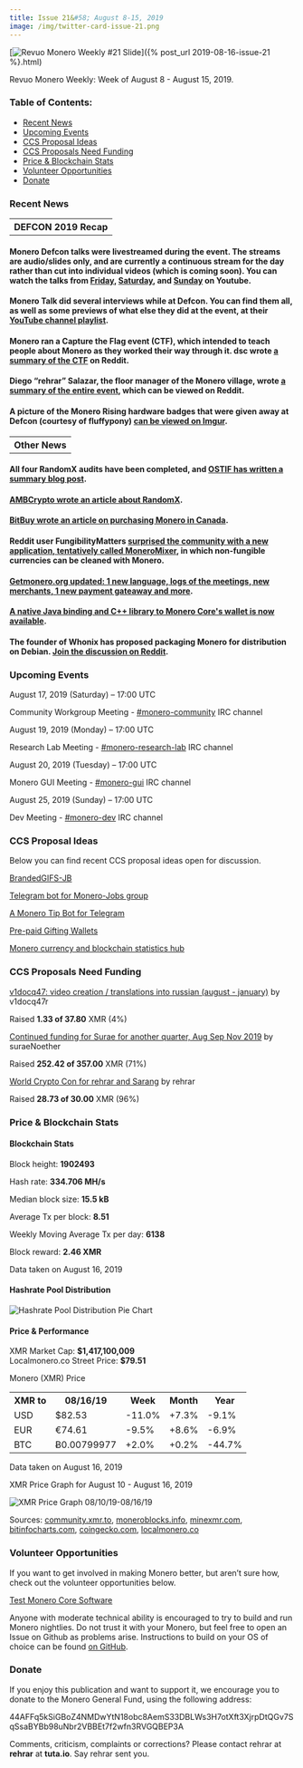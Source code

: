 ```yaml
---
title: Issue 21&#58; August 8-15, 2019
image: /img/twitter-card-issue-21.png
---
```

[<img src="/img/img-issue21.png" alt="Revuo Monero Weekly #21 Slide" class="img-lead">]({% post_url 2019-08-16-issue-21 %}.html)

<p class="text-lead">Revuo Monero Weekly: Week of August 8 - August 15, 2019.</p>
<!--more-->

<h3>Table of Contents:</h3>
<ul class="contents">
    <li><a href="#news">Recent News</a></li>
    <li><a href="#events">Upcoming Events</a></li>
    <li><a href="#ideas">CCS Proposal Ideas</a></li>
    <li><a href="#proposals">CCS Proposals Need Funding</a></li>
    <li><a href="#stats">Price & Blockchain Stats</a></li>
    <li><a href="#volunteer">Volunteer Opportunities</a></li>
    <li><a href="#donate">Donate</a></li>
</ul>

<h3 id="news">Recent News</h3>

<table class="moneroversary-table">
  <tbody><tr class="row1">
    <th>DEFCON 2019 Recap</th>
  </tr>
</tbody></table>

<div class="newsbyte">
    <h4>Monero Defcon talks were livestreamed during the event. The streams are audio/slides only, and are currently a continuous stream for the day rather than cut into individual videos (which is coming soon). You can watch the talks from <a href="https://youtu.be/wNnjO1XSEdg" target="_blank">Friday</a>, <a href="https://youtu.be/J_9ssXDErqY" target="_blank">Saturday</a>, and <a href="https://youtu.be/un7-pwkZRDc" target="_blank">Sunday</a> on Youtube.</h4>
</div>

<div class="newsbyte">
    <h4>Monero Talk did several interviews while at Defcon. You can find them all, as well as some previews of what else they did at the event, at their <a href="https://www.youtube.com/watch?v=oA-jViJK1OM&list=PLfJ_JjSwYaa-zSb_sDbXWbhQqA5Bb67fL" target="_blank">YouTube channel playlist</a>.
    </h4>
</div>

<div class="newsbyte">
    <h4>Monero ran a Capture the Flag event (CTF), which intended to teach people about Monero as they worked their way through it. dsc wrote <a href="https://www.reddit.com/r/Monero/comments/cpula9/monero_community_ctf_recap_writeup/" target="_blank">a summary of the CTF</a> on Reddit.
    </h4>
</div>

<div class="newsbyte">
    <h4>Diego “rehrar” Salazar, the floor manager of the Monero village, wrote <a href="https://www.reddit.com/r/Monero/comments/cqegma/monero_village_defcon_2019_report/">a summary of the entire event</a>, which can be viewed on Reddit.
    </h4>
</div>

<div class="newsbyte">
    <h4>A picture of the Monero Rising hardware badges that were given away at Defcon (courtesy of fluffypony) <a href="https://imgur.com/a/FSfDcBh">can be viewed on Imgur</a>.
    </h4>
</div>

<table class="moneroversary-table">
  <tbody><tr class="row1">
    <th>Other News</th>
  </tr>
</tbody></table>

<div class="newsbyte">
    <h4>All four RandomX audits have been completed, and <a href="https://ostif.org/four-audits-of-randomx-for-monero-and-arweave-have-been-completed-results" target="_blank">OSTIF has written a summary blog post</a>.
    </h4>
</div>

<div class="newsbyte">
    <h4><a href="https://eng.ambcrypto.com/monero-the-efficiency-of-the-inefficient-randomx/" target="_blank">AMBCrypto wrote an article about RandomX</a>.</h4>
</div>

<div class="newsbyte">
    <h4><a href="https://bitbuy.ca/resources/guide/how-to-buy-monero/" target="_blank">BitBuy wrote an article on purchasing Monero in Canada</a>.
    </h4>
</div>

<div class="newsbyte">
    <h4>Reddit user FungibilityMatters <a href="https://www.reddit.com/r/Monero/comments/cqyjqo/moneromixer_a_simple_tool_to_help_you_anonymously/" target="_blank">surprised the community with a new application, tentatively called MoneroMixer</a>, in which non-fungible currencies can be cleaned with Monero.</h4>
</div>

<div class="newsbyte">
    <h4><a href="https://www.reddit.com/r/Monero/comments/cofinc/getmoneroorg_updated_1_new_language_logs_of_the/" target="_blank">Getmonero.org updated: 1 new language, logs of the meetings, new merchants, 1 new payment gateaway and more</a>.</h4>
</div>

<div class="newsbyte">
    <h4><a href="https://github.com/monero-ecosystem/monero-java" target="_blank">A native Java binding and C++ library to Monero Core's wallet is now available</a>.</h4>
</div>

<div class="newsbyte">
<h4>The founder of Whonix has proposed packaging Monero for distribution on Debian. <a href="https://www.reddit.com/r/Monero/comments/cowjun/idea_proposal_monero_debian_deb_packages_debian/" target="_blank">Join the discussion on Reddit</a>.</h4>
</div>

<h3 id="events">Upcoming Events</h3>

<div class="event">
    <p class="date" markdown="1">August 17, 2019 (Saturday) – 17:00 UTC</p>
    <p markdown="1">Community Workgroup Meeting - <a href="irc://chat.freenode.net/#monero-community" target="_blank">#monero-community</a> IRC channel</p>
</div>

<div class="event">
    <p class="date" markdown="1">August 19, 2019 (Monday) – 17:00 UTC</p>
    <p markdown="1">Research Lab Meeting - <a href="irc://chat.freenode.net/#monero-research-lab" target="_blank">#monero-research-lab</a> IRC channel</p>
</div>

<div class="event">
    <p class="date" markdown="1">August 20, 2019 (Tuesday) – 17:00 UTC</p>
    <p markdown="1">Monero GUI Meeting - <a href="irc://chat.freenode.net/#monero-gui" target="_blank">#monero-gui</a> IRC channel</p>
</div>

<div class="event">
    <p class="date" markdown="1">August 25, 2019 (Sunday) – 17:00 UTC</p>
    <p markdown="1">Dev Meeting - <a href="irc://chat.freenode.net/#monero-dev" target="_blank">#monero-dev</a> IRC channel</p>
</div>



<h3 id="ideas">CCS Proposal Ideas</h3>

<p>Below you can find recent CCS proposal ideas open for discussion.</p>

<div class="proposal">
<p><a href="https://repo.getmonero.org/monero-project/ccs-proposals/merge_requests/88" target="_blank">BrandedGIFS-JB</a></p>
</div>

<div class="proposal">
<p><a href="https://repo.getmonero.org/monero-project/ccs-proposals/merge_requests/91" target="_blank">Telegram bot for Monero-Jobs group</a></p>
</div>

<div class="proposal">
<p><a href="https://repo.getmonero.org/monero-project/ccs-proposals/merge_requests/86" target="_blank">A Monero Tip Bot for Telegram</a></p>
</div>

<div class="proposal">
<p><a href="https://repo.getmonero.org/monero-project/ccs-proposals/merge_requests/78" target="_blank">Pre-paid Gifting Wallets</a></p>
</div>

<div class="proposal">
<p><a href="https://repo.getmonero.org/monero-project/ccs-proposals/merge_requests/58" target="_blank">Monero currency and blockchain statistics hub</a></p>
</div>

<h3 id="proposals">CCS Proposals Need Funding</h3>

<div class="proposal">
    <p><a href="https://ccs.getmonero.org/proposals/v1docq47-video-creation-translations-into-russian-(august-january).html" target="_blank">v1docq47: video creation / translations into russian (august - january)</a> by v1docq47r</p>
    <p>Raised <b>1.33 of 37.80</b> XMR (4%)</p>
</div>

<div class="proposal">
    <p><a href="https://ccs.getmonero.org/proposals/surae-mrl-research-q3-2019.html" target="_blank">Continued funding for Surae for another quarter, Aug Sep Nov 2019</a> by suraeNoether</p>
    <p>Raised <b>252.42 of 357.00</b> XMR (71%)</p>
</div>

<div class="proposal">
    <p><a href="https://ccs.getmonero.org/proposals/rehrar-sarang-2019-wcc.html" target="_blank">World Crypto Con for rehrar and Sarang</a> by rehrar</p>
    <p>Raised <b>28.73 of 30.00</b> XMR (96%)</p>
</div>

<h3 id="stats">Price & Blockchain Stats</h3>

<h4 class="stat">Blockchain Stats</h4>

<div class="bcstats">
    <p>Block height: <b>1902493</b></p>
    <p>Hash rate: <b>334.706 MH/s</b></p>
    <p>Median block size: <b>15.5 kB</b></p>
    <p>Average Tx per block: <b>8.51</b></p>
    <p>Weekly Moving Average Tx per day: <b>6138</b></p>
    <p>Block reward: <b>2.46 XMR</b></p>
</div>
<p class="note">Data taken on August 16, 2019</p>

<h4 class="stat">Hashrate Pool Distribution</h4>
<p><img src="/img/hashrate-pool-distribution-0816.png" alt="Hashrate Pool Distribution Pie Chart"/></p>

<h4 class="stat">Price & Performance</h4>

<div class="price-intro">XMR Market Cap:  <b> $1,417,100,009</b><br>Localmonero.co Street Price: <b>$79.51</b></div>

<p class="table-title">Monero (XMR) Price</p>
<table class="price-table">
  <tr class="row1">
    <th>XMR to</th>
    <th>08/16/19</th>
    <th>Week</th>
    <th>Month</th>
    <th>Year</th>
  </tr>
  <tr>
    <td data-th="XMR to">USD</td>
    <td data-th="08/16/19">$82.53</td>
    <td data-th="Week" class="red">-11.0%</td>
    <td data-th="Month" class="green">+7.3%</td>
    <td data-th="Year" class="red">-9.1%</td>
  </tr>
  <tr class="row3">
    <td data-th="XMR to">EUR</td>
    <td data-th="08/16/19">€74.61</td>
    <td data-th="Week" class="red">-9.5%</td>
    <td data-th="Month" class="green">+8.6%</td>
    <td data-th="Year" class="red">-6.9%</td>
  </tr>
  <tr>
    <td data-th="XMR to">BTC</td>
    <td data-th="08/16/19">Ƀ0.00799977</td>
    <td data-th="Week" class="green">+2.0%</td>
    <td data-th="Month" class="green">+0.2%</td>
    <td data-th="Year" class="red">-44.7%</td>
  </tr>
</table>
<p class="note">Data taken on August 16, 2019</p>

<p class="table-title">XMR Price Graph for August 10 - August 16, 2019</p>

![XMR Price Graph 08/10/19-08/16/19](/img/weekly-chart-0816.png "XMR Price Graph 08/10/19-08/16/19") 

Sources: <a href="https://community.xmr.to/explorer/mainnet/" target="_blank">community.xmr.to</a>, <a href="https://moneroblocks.info/stats/transaction-stats" target="_blank">moneroblocks.info</a>, <a href="https://minexmr.com/pools.html" target="_blank">minexmr.com</a>, <a href="https://bitinfocharts.com/monero/" target="_blank">bitinfocharts.com</a>, <a href="https://www.coingecko.com/" target="_blank">coingecko.com</a>, <a href="https://localmonero.co/" target="_blank">localmonero.co</a>

<h3 id="volunteer">Volunteer Opportunities</h3>

<p>If you want to get involved in making Monero better, but aren’t sure how, check out the volunteer opportunities below.</p>

<div class="newsbyte">
    <p class="date"><a href="https://github.com/monero-project/monero" target="_blank">Test Monero Core Software</a></p>
    <p>Anyone with moderate technical ability is encouraged to try to build and run Monero nightlies. Do not trust it with your Monero, but feel free to open an Issue on Github as problems arise. Instructions to build on your OS of choice can be found <a href="https://github.com/monero-project/monero#compiling-monero-from-source" target="_blank">on GitHub</a>. </p>
</div>

<h3 id="donate">Donate</h3>

<p markdown="1">If you enjoy this publication and want to support it, we encourage you to donate to the Monero General Fund, using the following address:</p>

<p class="address" markdown="1">44AFFq5kSiGBoZ4NMDwYtN18obc8AemS33DBLWs3H7otXft3XjrpDtQGv7SqSsaBYBb98uNbr2VBBEt7f2wfn3RVGQBEP3A</p>

<!--p><a href="monero:44AFFq5kSiGBoZ4NMDwYtN18obc8AemS33DBLWs3H7otXft3XjrpDtQGv7SqSsaBYBb98uNbr2VBBEt7f2wfn3RVGQBEP3A" class="qr"><img src="/img/donate-monero.png"></a></p-->

Comments, criticism, complaints or corrections? Please contact rehrar at **rehrar** at **tuta.io**. Say rehrar sent you.